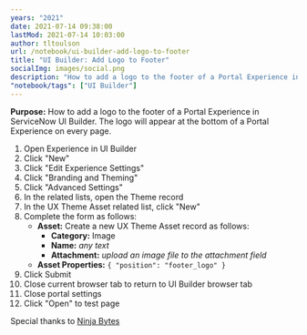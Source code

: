 ```yaml
---
years: "2021"
date: 2021-07-14 09:38:00
lastMod: 2021-07-14 10:03:00
author: tltoulson
url: /notebook/ui-builder-add-logo-to-footer
title: "UI Builder: Add Logo to Footer"
socialImg: images/social.png
description: "How to add a logo to the footer of a Portal Experience in ServiceNow UI Builder"
"notebook/tags": ["UI Builder"]
---
```


**Purpose:** How to add a logo to the footer of a Portal Experience in ServiceNow UI Builder. The logo will appear at the bottom of a Portal Experience on every page.

1. Open Experience in UI Builder
2. Click "New"
3. Click "Edit Experience Settings"
4. Click "Branding and Theming"
5. Click "Advanced Settings"
6. In the related lists, open the Theme record
7. In the UX Theme Asset related list, click "New"
8. Complete the form as follows:
   - **Asset:** Create a new UX Theme Asset record as follows:
      - **Category:** Image
      - **Name:** *any text*
      - **Attachment:** *upload an image file to the attachment field*
   - **Asset Properties:** `{ "position": "footer_logo" }`
9. Click Submit
10. Close current browser tab to return to UI Builder browser tab
11. Close portal settings
12. Click "Open" to test page

Special thanks to [Ninja Bytes][1]

[1]: https://www.ninjabytes.blog/uib_basic/add-footer/